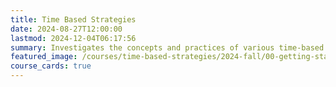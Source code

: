 ```yaml
---
title: Time Based Strategies
date: 2024-08-27T12:00:00
lastmod: 2024-12-04T06:17:56
summary: Investigates the concepts and practices of various time-based media arts with basic introduction to the processes of video art, sound art, and media installation.
featured_image: /courses/time-based-strategies/2024-fall/00-getting-started/2024-time-based-strategies-course-image.jpg
course_cards: true
---
```

